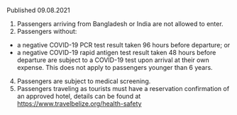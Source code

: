 Published 09.08.2021
1. Passengers arriving from Bangladesh or India are not allowed to enter.
2. Passengers without:
- a negative COVID-19 PCR test result taken 96 hours before departure; or
- a negative COVID-19 rapid antigen test result taken 48 hours before departure are subject to a COVID-19 test upon arrival at their own expense.
This does not apply to passengers younger than 6 years.
4. Passengers are subject to medical screening.
5. Passengers traveling as tourists must have a reservation confirmation of an approved hotel, details can be found at <a href="https://www.travelbelize.org/health-safety">https://www.travelbelize.org/health-safety</a> 

